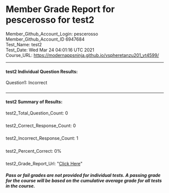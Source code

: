 # Member Grade Report for pescerosso for test2  
   
Member_Github_Account_Login: pescerosso  
Member_Github_Account_ID 6947684  
Test_Name: test2  
Test_Date: Wed Mar 24 04:01:16 UTC 2021  
Course_URL: https://modernappsninja.github.io/vspheretanzu201_vt4599/  
   
---  
#### test2 Individual Question Results:  
Question1: Incorrect  
#####  
---  
#### test2 Summary of Results:  
test2_Total_Question_Count: 0  
#####  
test2_Correct_Response_Count: 0  
#####  
test2_Incorrect_Response_Count: 1  
#####  
test2_Percent_Correct: 0%  
#####  
test2_Grade_Report_Url: "[Click Here](https://github.com/modernappsninjas/pescerosso/blob/main/static/userdata/courses/vspheretanzu201_vt4599/grade_report.pr25.test2.md)"
##### Pass or fail grades are not provided for individual tests. A passing grade for the course will be based on the cumulative average grade for all tests in the course.  
